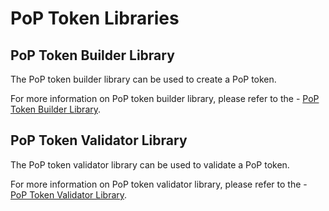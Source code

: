 # PoP Token Libraries

## PoP Token Builder Library

The PoP token builder library can be used to create a PoP token.

For more information on PoP token builder library, please refer to the - [PoP Token Builder Library](./poptoken-builder).


## PoP Token Validator Library

The PoP token validator library can be used to validate a PoP token.

For more information on PoP token validator library, please refer to the - [PoP Token Validator Library](./poptoken-validator).

